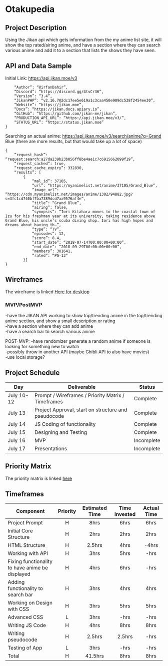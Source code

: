 # Otakupedia

## Project Description
Using the Jikan api which gets information from the my anime list site, it will show the top rated/airing anime, and have a section where they can search various anime and add it to a section that lists the shows they have seen.<br>

## API and Data Sample
Initial Link:  https://api.jikan.moe/v3
```{
    “Author”: “@irfanDahir”,
    “Discord”: “https://discord.gg/4tvCr36”,
    “Version”: “3.4”,
    “JikanPHP”: “v2.16.7@2dc17ee5e619a1c3caa450e909dc538f2454ee30”,
    “Website”: “https://jikan.moe”,
    “Docs”: “https://jikan.docs.apiary.io”,
    “GitHub”: “https://github.com/jikan-me/jikan”,
    “PRODUCTION_API_URL”: “https://api.jikan.moe/v3/“,
    “STATUS_URL”: “https://status.jikan.moe”
}
```

Searching an actual anime:  https://api.jikan.moe/v3/search/anime?q=Grand Blue (there are more results, but that would take up a lot of space)
```
{
    “request_hash”: “request:search:a27da239b23b056ff8be4ae1c7c6915662099f19”,
    “request_cached”: true,
    “request_cache_expiry”: 332830,
    “results”: [
        {
            “mal_id”: 37105,
            “url”: “https://myanimelist.net/anime/37105/Grand_Blue”,
            “image_url”: “https://cdn.myanimelist.net/images/anime/1302/94882.jpg?s=3fc1cd740bf7ba7389dcd7aa9576af4e”,
            “title”: “Grand Blue”,
            “airing”: false,
            “synopsis”: “Iori Kitahara moves to the coastal town of Izu for his freshman year at its university, taking residence above Grand Blue, his uncle’s scuba diving shop. Iori has high hopes and dreams about having th…”,
            “type”: “TV”,
            “episodes”: 12,
            “score”: 8.4,
            “start_date”: “2018-07-14T00:00:00+00:00”,
            “end_date”: “2018-09-29T00:00:00+00:00”,
            “members”: 301641,
            “rated”: “PG-13”
        }]
}
```
## Wireframes
The wireframe is linked <a href="https://git.generalassemb.ly/kbongco/Otakupedia/blob/master/Otakupedia.png">Here for desktop</a>

### MVP/PostMVP
-have the JIKAN API working to show top/trending anime in the top/trending anime section, and show a small description or rating<br>
-have a section where they can add anime<br>
-have a search bar to search various anime<br>

POST-MVP:
-have randomizer generate a random anime if someone is looking for something new to watch<br>
-possibly throw in another API (maybe Ghibli API to also have movies)<br>
-use local storage?<br>

## Project Schedule
|  Day | Deliverable | Status
|---|---| ---|
|July 10-12| Prompt / Wireframes / Priority Matrix / Timeframes | Complete
|July 13| Project Approval, start on structure and pseudocode  | Complete
|July 14| JS Coding of functionality| Complete
|July 15| Designing and Testing| Complete
|July 16| MVP | Incomplete
|July 17| Presentations | Incomplete

## Priority Matrix
The priority matrix is linked <a href="https://photos.app.goo.gl/8uVCgdv83B3CCGRe9">here</a>

## Timeframes
| Component | Priority | Estimated Time | Time Invested | Actual Time |
| --- | :---: |  :---: | :---: | :---: |
|Project Prompt | H | 8hrs| 6hrs | 6hrs |
|Initial Core Structure | H | 2hrs| 2hrs | 2hrs |
| HTML Structure | H | 2.5hrs| 4hrs | -4hrs |
| Working with API | H | 3hrs| 5hrs | -hrs |
| Fixing functionality to have anime be displayed| H | 4hrs| 6hrs | -hrs |
| Adding functionality to search bar | H | 3hrs| 4hrs | 4hrs |
| Working on Design with CSS| H | 3hrs| 5hrs | 5hrs |
| Advanced CSS| L | 3hrs| -hrs | -hrs |
| Writing JS Code | H | 4hrs| 8hrs | 8hrs |
| Writing pseudocode | H | 2.5hrs| 2.5hrs | -hrs |
| Testing of App| L | 3hrs| -hrs | -hrs |
| Total | H | 41.5hrs| 8hrs | 8hrs |

